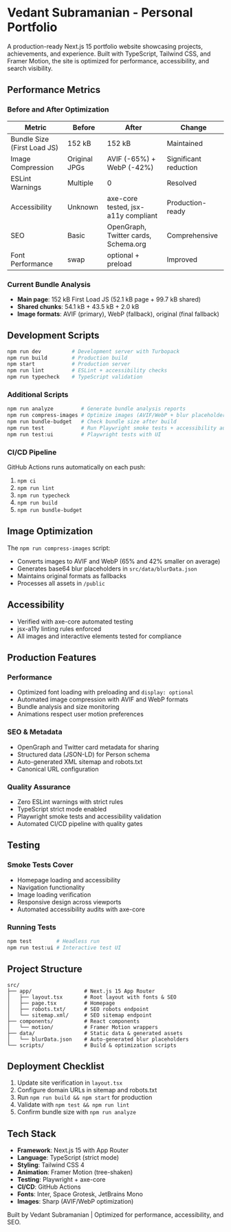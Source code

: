 # Vedant Subramanian - Personal Portfolio

A production-ready Next.js 15 portfolio website showcasing projects, achievements, and experience. Built with TypeScript, Tailwind CSS, and Framer Motion, the site is optimized for performance, accessibility, and search visibility.

## Performance Metrics

### Before and After Optimization

| Metric | Before | After | Change |
|--------|--------|-------|--------|
| Bundle Size (First Load JS) | 152 kB | 152 kB | Maintained |
| Image Compression | Original JPGs | AVIF (-65%) + WebP (-42%) | Significant reduction |
| ESLint Warnings | Multiple | 0 | Resolved |
| Accessibility | Unknown | axe-core tested, jsx-a11y compliant | Production-ready |
| SEO | Basic | OpenGraph, Twitter cards, Schema.org | Comprehensive |
| Font Performance | swap | optional + preload | Improved |

### Current Bundle Analysis
- **Main page**: 152 kB First Load JS (52.1 kB page + 99.7 kB shared)
- **Shared chunks**: 54.1 kB + 43.5 kB + 2.0 kB
- **Image formats**: AVIF (primary), WebP (fallback), original (final fallback)

## Development Scripts

```bash
npm run dev          # Development server with Turbopack
npm run build        # Production build
npm start            # Production server
npm run lint         # ESLint + accessibility checks
npm run typecheck    # TypeScript validation
````

### Additional Scripts

```bash
npm run analyze         # Generate bundle analysis reports
npm run compress-images # Optimize images (AVIF/WebP + blur placeholders)
npm run bundle-budget   # Check bundle size after build
npm run test            # Run Playwright smoke tests + accessibility audits
npm run test:ui         # Playwright tests with UI
```

### CI/CD Pipeline

GitHub Actions runs automatically on each push:

1. `npm ci`
2. `npm run lint`
3. `npm run typecheck`
4. `npm run build`
5. `npm run bundle-budget`

## Image Optimization

The `npm run compress-images` script:

* Converts images to AVIF and WebP (65% and 42% smaller on average)
* Generates base64 blur placeholders in `src/data/blurData.json`
* Maintains original formats as fallbacks
* Processes all assets in `/public`

## Accessibility

* Verified with axe-core automated testing
* jsx-a11y linting rules enforced
* All images and interactive elements tested for compliance

## Production Features

### Performance

* Optimized font loading with preloading and `display: optional`
* Automated image compression with AVIF and WebP formats
* Bundle analysis and size monitoring
* Animations respect user motion preferences

### SEO & Metadata

* OpenGraph and Twitter card metadata for sharing
* Structured data (JSON-LD) for Person schema
* Auto-generated XML sitemap and robots.txt
* Canonical URL configuration

### Quality Assurance

* Zero ESLint warnings with strict rules
* TypeScript strict mode enabled
* Playwright smoke tests and accessibility validation
* Automated CI/CD pipeline with quality gates

## Testing

### Smoke Tests Cover

* Homepage loading and accessibility
* Navigation functionality
* Image loading verification
* Responsive design across viewports
* Automated accessibility audits with axe-core

### Running Tests

```bash
npm test        # Headless run
npm run test:ui # Interactive test UI
```

## Project Structure

```
src/
├── app/                 # Next.js 15 App Router
│   ├── layout.tsx       # Root layout with fonts & SEO
│   ├── page.tsx         # Homepage
│   ├── robots.txt/      # SEO robots endpoint
│   └── sitemap.xml/     # SEO sitemap endpoint
├── components/          # React components
│   └── motion/          # Framer Motion wrappers
├── data/                # Static data & generated assets
│   └── blurData.json    # Auto-generated blur placeholders
└── scripts/             # Build & optimization scripts
```

## Deployment Checklist

1. Update site verification in `layout.tsx`
2. Configure domain URLs in sitemap and robots.txt
3. Run `npm run build && npm start` for production
4. Validate with `npm test && npm run lint`
5. Confirm bundle size with `npm run analyze`

## Tech Stack

* **Framework**: Next.js 15 with App Router
* **Language**: TypeScript (strict mode)
* **Styling**: Tailwind CSS 4
* **Animation**: Framer Motion (tree-shaken)
* **Testing**: Playwright + axe-core
* **CI/CD**: GitHub Actions
* **Fonts**: Inter, Space Grotesk, JetBrains Mono
* **Images**: Sharp (AVIF/WebP optimization)



Built by Vedant Subramanian | Optimized for performance, accessibility, and SEO.

